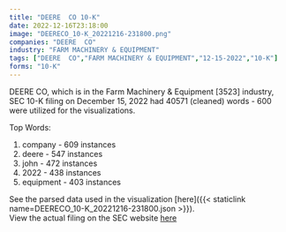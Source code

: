 ```yaml
---
title: "DEERE  CO 10-K"
date: 2022-12-16T23:18:00
image: "DEERECO_10-K_20221216-231800.png"
companies: "DEERE  CO"
industry: "FARM MACHINERY & EQUIPMENT"
tags: ["DEERE  CO","FARM MACHINERY & EQUIPMENT","12-15-2022","10-K"]
forms: "10-K"
---
```

DEERE  CO, which is in the Farm Machinery & Equipment [3523] industry, SEC 10-K filing on December 15, 2022 had 40571 (cleaned) words - 600 were utilized for the visualizations.

Top Words:
1. company - 609 instances
2. deere - 547 instances
3. john - 472 instances
4. 2022 - 438 instances
5. equipment - 403 instances


See the parsed data used in the visualization [here]({{< staticlink name=DEERECO_10-K_20221216-231800.json >}}).  
View the actual filing on the SEC website [here](https://www.sec.gov/Archives/edgar/data/315189/0001558370-22-018703.txt)